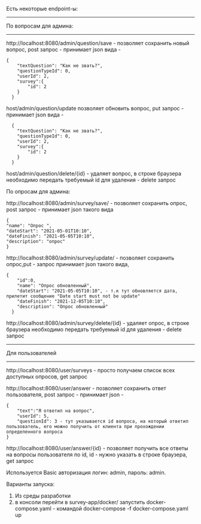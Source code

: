 Есть некоторые endpoint-ы:

<hr>  По вопросам для админа:<hr>  
http://localhost:8080/admin/question/save - позволяет сохранить новый вопрос, post запрос - принимает json вида -
 
    {
        "textQuestion": "Как не звать?",
        "questionTypeId": 0,
        "userId": 2,
        "survey":{
            "id": 2
        }
      }
      
host/admin/question/update позволяет обновить вопрос, put запрос - принимает json вида -

      {
        "textQuestion": "Как не звать?",
        "questionTypeId": 0,
        "userId": 2,
        "survey":{
            "id": 2
        }
      }

host/admin/question/delete/{id} - удаляет вопрос, в строке браузера необходимо передать требуемый id для удаления - delete запрос

По опросам для админа:

  http://localhost:8080/admin/survey/save/ - позволяет сохранить опрос, post запрос - принимает json такого вида

    {
    "name": "Опрос ",
    "dateStart": "2021-05-01T10:10",
    "dateFinish": "2021-05-05T10:10",
    "description": "опрос"
    }
  
  http://localhost:8080/admin/survey/update/ - позволяет сохранить опрос,put - запрос принимает json такого вида, 
  
    {
        "id":0,
        "name": "Опрос обновленный",
        "dateStart": "2021-05-05T10:10", - т.к тут обновляется дата, прилетит сообщение "Date start must not be update"
        "dateFinish": "2021-12-05T10:10",
        "description": "Опрос обновленный"
      }
  
   http://localhost:8080/admin/survey/delete/{id} - удаляет опрос, в строке браузера необходимо передать требуемый id для удаления - delete запрос
  
  
<hr>Для пользователей<hr>  
  
 http://localhost:8080/user/surveys - просто получаем список всех доступных опросов, get запрос
 
 
 http://localhost:8080/user/answer - позволяет сохранить ответ пользователя, post запрос - принимает json - 
 
    {
        "text":"Я ответил на вопрос",
        "userId": 5,
        "questionId": 3 - тут указывается id вопроса, на который ответил пользователь, его можно получить от клиента при прохождении определенного вопроса
    }
    
 http://localhost:8080/user/answer/{id} - позволяет получить все ответы на вопросы пользователя по id, 
 id - нужно указать в строке браузера, get запрос
 
 
 
 Используется Basic авторизация логин: admin, пароль: admin. 
 
  Варианты запуска:
  1) Из среды разработки
  2) в консоли перейти в survey-app/docker/ запустить docker-compose.yaml - командой docker-compose -f docker-compose.yaml up